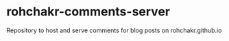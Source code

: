 # rohchakr-comments-server
Repository to host and serve comments for blog posts on rohchakr.github.io

